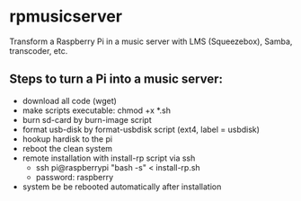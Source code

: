 # rpmusicserver
Transform a Raspberry Pi in a music server with LMS (Squeezebox), Samba, transcoder, etc.

## Steps to turn a Pi into a music server:
* download all code (wget)
* make scripts executable: chmod +x *.sh
* burn sd-card by burn-image script
* format usb-disk by format-usbdisk script (ext4, label = usbdisk)
* hookup hardisk to the pi
* reboot the clean system
* remote installation with install-rp script via ssh
	* ssh pi@raspberrypi "bash -s" < install-rp.sh
	* password: raspberry
* system be be rebooted automatically after installation

